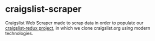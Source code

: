 # craigslist-scraper

Craigslist Web Scraper made to scrap data in order to populate our [craigslist-redux project](https://github.com/andrewhwanpark/craigslist-redux), in which we clone craigslist.org using modern technologies.
